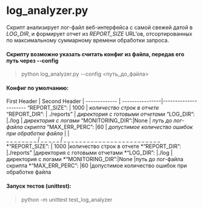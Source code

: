 # log_analyzer.py #
Скрипт анализирует лог-файл веб-интерфейса с самой свежей датой в *LOG_DIR*, и формирует отчет из *REPORT_SIZE* URL’ов, отсортированных по максимальному суммарному времени обработки запроса.  



#### Скрипту возможно указать считать конфиг из файла, передав его путь через --config #### 
>  python log_analyzer.py --config <путь_до_файла>    
  
   
  
#### Конфиг по умолчанию: ####

First Header  | Second Header   |
------------- | ----------------|----------------------
“REPORT_SIZE”: | 1000           | _количество строк в отчете_
“REPORT_DIR”:  | ./reports”     | _директория с готовыми отчетами_
“LOG_DIR”:     |./log           | _директория с логами_
“MONITORING_DIR”:|None          | _путь до лог-файла скрипта_
“MAX_ERR_PERC”: |60             | _допустимое количество ошибок при обработке файла_
                 |             |                                                   
_ _ _ _ _ _ _ _ _|_ _ _ _ _ _ _|_ _ _ _ _ _ _ _ _ _ _ _ _ _ _ _ _ _ _ _ _ _ _ _ _ _
*“REPORT_SIZE”:   | 1000        |количество строк в отчете
*“REPORT_DIR”:    |./reports”   |директория с готовыми отчетами
*“LOG_DIR”:       |./log        |директория с логами
*“MONITORING_DIR”:|None         |путь до лог-файла скрипта
*“MAX_ERR_PERC”:  |60           |допустимое количество ошибок при обработке файла


#### Запуск тестов (unittest): ####
>  python -m unittest test_log_analyzer 
